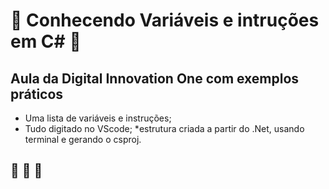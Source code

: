 # :book: Conhecendo Variáveis e intruções em C# :book:
## Aula da Digital Innovation One com exemplos práticos
* Uma lista de variáveis e instruções;
* Tudo digitado no VScode;
*estrutura criada a partir do .Net, usando terminal e gerando o csproj.

## :rocket: :rocket: :rocket: